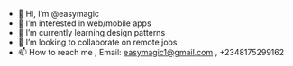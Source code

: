 - 👋 Hi, I’m @easymagic
- 👀 I’m interested in web/mobile apps
- 🌱 I’m currently learning design patterns
- 💞️ I’m looking to collaborate on remote jobs
- 📫 How to reach me , Email: easymagic1@gmail.com , +2348175299162

<!---
easymagic/easymagic is a ✨ special ✨ repository because its `README.md` (this file) appears on your GitHub profile.
You can click the Preview link to take a look at your changes.
--->
